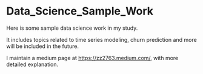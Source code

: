 # Data_Science_Sample_Work
Here is some sample data science work in my study. 

It includes topics related to time series modeling, churn prediction and more will be included in the future.

I maintain a medium page at https://zz2763.medium.com/, with more detailed explanation.
